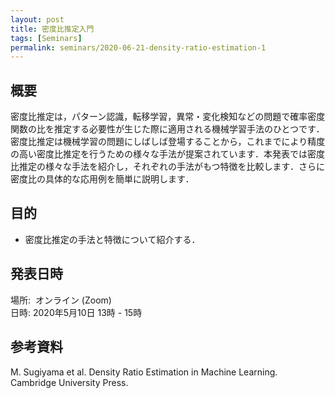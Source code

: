 ```yaml
---
layout: post
title: 密度比推定入門
tags: [Seminars]
permalink: seminars/2020-06-21-density-ratio-estimation-1
---
```


## 概要
密度比推定は，パターン認識，転移学習，異常・変化検知などの問題で確率密度関数の比を推定する必要性が生じた際に適用される機械学習手法のひとつです．密度比推定は機械学習の問題にしばしば登場することから，これまでにより精度の高い密度比推定を行うための様々な手法が提案されています．本発表では密度比推定の様々な手法を紹介し，それぞれの手法がもつ特徴を比較します．さらに密度比の具体的な応用例を簡単に説明します．

## 目的
- 密度比推定の手法と特徴について紹介する．

## 発表日時
場所:  オンライン (Zoom) \
日時: 2020年5月10日 13時 - 15時

## 参考資料
M. Sugiyama et al. Density Ratio Estimation in Machine Learning. Cambridge University Press.